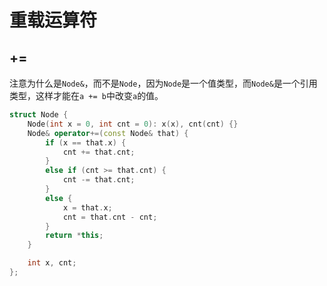 # 重载运算符

## +=

注意为什么是`Node&`，而不是`Node`，因为`Node`是一个值类型，而`Node&`是一个引用类型，这样才能在`a += b`中改变`a`的值。

```cpp
struct Node {
    Node(int x = 0, int cnt = 0): x(x), cnt(cnt) {}
    Node& operator+=(const Node& that) {
        if (x == that.x) {
            cnt += that.cnt;
        }
        else if (cnt >= that.cnt) {
            cnt -= that.cnt;
        }
        else {
            x = that.x;
            cnt = that.cnt - cnt;
        }
        return *this;
    }

    int x, cnt;
};
```